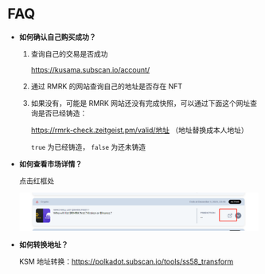 # FAQ

- **如何确认自己购买成功？**

  1. 查询自己的交易是否成功

     https://kusama.subscan.io/account/

  2. 通过 RMRK 的网站查询自己的地址是否存在 NFT

  3. 如果没有，可能是 RMRK 网站还没有完成快照，可以通过下面这个网址查询是否已经铸造：

     https://rmrk-check.zeitgeist.pm/valid/地址   （地址替换成本人地址）

     `true` 为已经铸造， `false` 为还未铸造

- **如何查看市场详情？**

  点击红框处

  <img src="https://raw.githubusercontent.com/Whisker17/ImageStoreService/main/image-20211019133106371.png" style="zoom: 67%;" />

- **如何转换地址？**

  KSM 地址转换：https://polkadot.subscan.io/tools/ss58_transform
